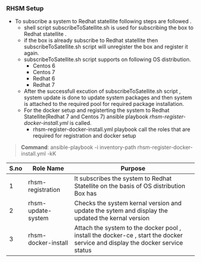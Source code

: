 ### RHSM Setup

- To subscribe a system to Redhat statellite following steps are followed . 
    - shell script subscribeToSatellite.sh is used for subscribing the box to Redhat statellite . 
	- if the box is already subscribe to Redhat statellite then subscribeToSatellite.sh script will unregister the box and register it again.
	- subscribeToSatellite.sh script supports on following OS distribution.
	 	- Centos 6
	 	- Centos 7
		- Redhat 6
	 	- Redhat 7
	- After the successfull excution of subscribeToSatellite.sh script , system update is done to update system packages and then system is attached to the required pool for required package installation.
	- For the docker setup  and registerting the system to Redhat Statellite(Redhat 7 and Centos 7)  ansible playbook *rhsm-register-docker-install.yml*  is called.
        - rhsm-register-docker-install.yml playbook call the roles that are required for registration and docker setup
> **Command**:
>ansible-playbook -i inventory-path rhsm-register-docker-install.yml -kK

| S.no 	| Role Name 	| Purpose 	|
|------	|---------------------	|--------------------------------------------------------------------------------------------------------------------------------	|
| 1 	| rhsm-registration 	| It subscribes  the system to Redhat Statellite on the basis of OS distribution Box has 	|
| 2 	| rhsm-update-system 	| Checks the system kernal version and update the sytem and display the updated the kernal version 	|
| 3 	| rhsm-docker-install 	| Attach the system to the docker pool , install the docker-ce , start the docker service and display the docker service status| 	|


